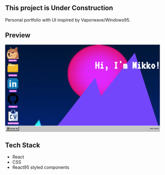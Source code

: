 ## This project is Under Construction
Personal portfolio with UI inspired by Vaporwave/Windows95.

## Preview

![PortfolioPreview](https://github.com/ofthekings12/personal-portfolio/blob/main/src/images/port-pic.png?raw=true)
 
 
## Tech Stack
- React
- CSS
- React95 styled components
